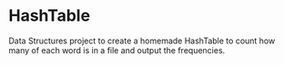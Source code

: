 # HashTable
Data Structures project to create a homemade HashTable to count how many of each word is in a file and output the frequencies.
